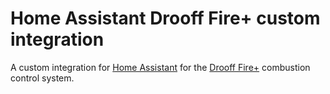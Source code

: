 # Home Assistant Drooff Fire+ custom integration

A custom integration for [Home Assistant](https://www.home-assistant.io/) for the [Drooff Fire+](https://www.drooff-kaminofen.de/en/nature/electronic-combustion-control-fire/) combustion control system.

